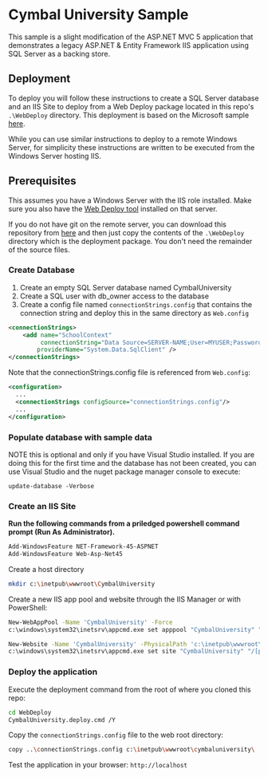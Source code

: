 # Cymbal University Sample
This sample is a slight modification of the ASP.NET MVC 5 application that demonstrates a legacy ASP.NET & Entity Framework IIS application using SQL Server as a backing store.

## Deployment

To deploy you will follow these instructions to create a SQL Server database and an IIS Site to deploy from a Web Deploy package located in this repo's ```.\WebDeploy``` directory.  This deployment is based on the Microsoft sample [here](https://docs.microsoft.com/en-us/aspnet/web-forms/overview/deployment/visual-studio-web-deployment/deploying-to-iis).

While you can use similar instructions to deploy to a remote Windows Server, for simplicity these instructions are written to be executed from the Windows Server hosting IIS.  

## Prerequisites

This assumes you have a Windows Server with the IIS role installed.  Make sure you also have the [Web Deploy tool](https://go.microsoft.com/fwlink/?linkid=209116) installed on that server.

If you do not have git on the remote server, you can download this repository from [here](https://github.com/jjdelorme/contoso-university/archive/cymbal.zip) and then just copy the contents of the ```.\WebDeploy``` directory which is the deployment package.  You don't need the remainder of the source files.

### Create Database

1. Create an empty SQL Server database named CymbalUniversity 
1. Create a SQL user with db_owner access to the database
1. Create a config file named ```connectionStrings.config``` that contains the connection string and deploy this in the same directory as ```Web.config```

```xml
<connectionStrings>
    <add name="SchoolContext"
         connectionString="Data Source=SERVER-NAME;User=MYUSER;Password=MYPASSWORD;Initial Catalog=CymbalUniversity;"
        providerName="System.Data.SqlClient" />
</connectionStrings>
```

Note that the connectionStrings.config file is referenced from ```Web.config```:
```xml
<configuration>
  ...
  <connectionStrings configSource="connectionStrings.config"/>
  ...
</configuration>
```

### Populate database with sample data

NOTE this is optional and only if you have Visual Studio installed.  If you are doing this for the first time and the database has not been created, you can use Visual Studio and the nuget package manager console to execute:
 ```
 update-database -Verbose
 ```

### Create an IIS Site

**Run the following commands from a priledged powershell command prompt (Run As Administrator).**

```bash
Add-WindowsFeature NET-Framework-45-ASPNET
Add-WindowsFeature Web-Asp-Net45
```

Create a host directory

```bash
mkdir c:\inetpub\wwwroot\CymbalUniversity
```

Create a new IIS app pool and website through the IIS Manager or with PowerShell:

```bash
New-WebAppPool -Name 'CymbalUniversity' -Force
c:\windows\system32\inetsrv\appcmd.exe set apppool "CymbalUniversity" "/processModel.identityType:ApplicationPoolIdentity"

New-Website -Name 'CymbalUniversity' -PhysicalPath 'c:\inetpub\wwwroot\cymbaluniversity' -Port 80 -Force
c:\windows\system32\inetsrv\appcmd.exe set site "CymbalUniversity" "/[path='/'].applicationPool:CymbalUniversity"
```

### Deploy the application

Execute the deployment command from the root of where you cloned this repo:

```bash
cd WebDeploy
CymbalUniversity.deploy.cmd /Y
```

Copy the ```connectionStrings.config``` file to the web root directory:
~~~bash
copy ..\connectionStrings.config c:\inetpub\wwwroot\cymbaluniversity\
~~~

Test the application in your browser: ```http://localhost```

